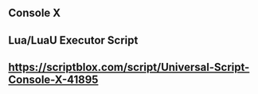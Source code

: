Console X
-
Lua/LuaU Executor Script
-
https://scriptblox.com/script/Universal-Script-Console-X-41895
-
